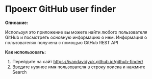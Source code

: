 # Проект GitHub user finder

**Описание:**

Используя это приложение вы можете найти любого пользователя GitHub и посмотреть основную информацию о нем. Информация о пользователях получена с помощью GitHub REST API

**Как использовать:**
1) Перейдите на сайт https://ivandavidyuk.github.io/github-finder/
2) Введите нужное имя пользователя в строку поиска и нажмите Search
